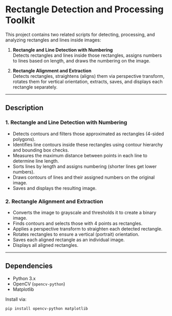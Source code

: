 # Rectangle Detection and Processing Toolkit

This project contains two related scripts for detecting, processing, and analyzing rectangles and lines inside images:

1. **Rectangle and Line Detection with Numbering**  
   Detects rectangles and lines inside those rectangles, assigns numbers to lines based on length, and draws the numbering on the image.

2. **Rectangle Alignment and Extraction**  
   Detects rectangles, straightens (aligns) them via perspective transform, rotates them for vertical orientation, extracts, saves, and displays each rectangle separately.

---

## Description

### 1. Rectangle and Line Detection with Numbering

- Detects contours and filters those approximated as rectangles (4-sided polygons).  
- Identifies line contours inside these rectangles using contour hierarchy and bounding box checks.  
- Measures the maximum distance between points in each line to determine line length.  
- Sorts lines by length and assigns numbering (shorter lines get lower numbers).  
- Draws contours of lines and their assigned numbers on the original image.  
- Saves and displays the resulting image.

### 2. Rectangle Alignment and Extraction

- Converts the image to grayscale and thresholds it to create a binary image.  
- Finds contours and selects those with 4 points as rectangles.  
- Applies a perspective transform to straighten each detected rectangle.  
- Rotates rectangles to ensure a vertical (portrait) orientation.  
- Saves each aligned rectangle as an individual image.  
- Displays all aligned rectangles.

---

## Dependencies

- Python 3.x  
- OpenCV (`opencv-python`)  
- Matplotlib  

Install via:

```bash
pip install opencv-python matplotlib
